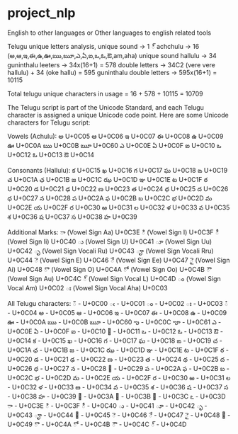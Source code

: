 # project_nlp

English to other languages or Other languages to english related tools

Telugu unique letters analysis,
unique sound -> 1 ్ 
achchulu -> 16 (అ,ఆ,ఇ,ఈ,ఉ,ఊ,ఋ,ౠ,ఎ,ఏ,ఐ,ఒ,ఓ,ఔ,am,aha)
unique sound hallulu -> 34
guninthalu leeters -> 34x(16+1) = 578
double letters -> 34C2 (vere vere hallulu) + 34 (oke hallu) = 595
guninthalu double letters -> 595x(16+1) = 10115

Total telugu unique characters in usage = 16 + 578 + 10115 = 10709

The Telugu script is part of the Unicode Standard, and each
Telugu character is assigned a unique Unicode code point.
Here are some Unicode characters for Telugu script:

Vowels (Achulu):
అ U+0C05
ఆ U+0C06
ఇ U+0C07
ఈ U+0C08
ఉ U+0C09
ఊ U+0C0A
ఋ U+0C0B
ౠ U+0C60
ఎ U+0C0E
ఏ U+0C0F
ఐ U+0C10
ఒ U+0C12
ఓ U+0C13
ఔ U+0C14

Consonants (Hallulu):
క U+0C15
ఖ U+0C16
గ U+0C17
ఘ U+0C18
ఙ U+0C19
చ U+0C1A
ఛ U+0C1B
జ U+0C1C
ఝ U+0C1D
ఞ U+0C1E
ట U+0C1F
ఠ U+0C20
డ U+0C21
ఢ U+0C22
ణ U+0C23
త U+0C24
థ U+0C25
ద U+0C26
ధ U+0C27
న U+0C28
ప U+0C2A
ఫ U+0C2B
బ U+0C2C
భ U+0C2D
మ U+0C2E
య U+0C2F
ర U+0C30
ఱ U+0C31
ల U+0C32
ళ U+0C33
వ U+0C35
శ U+0C36
ష U+0C37
స U+0C38
హ U+0C39

Additional Marks:
ా (Vowel Sign Aa) U+0C3E
ి (Vowel Sign I) U+0C3F
ీ (Vowel Sign Ii) U+0C40
ు (Vowel Sign U) U+0C41
ూ (Vowel Sign Uu) U+0C42
ృ (Vowel Sign Vocali Ru) U+0C43
ౄ (Vowel Sign Vocali Rru) U+0C44
ె (Vowel Sign E) U+0C46
ే (Vowel Sign Ee) U+0C47
ై (Vowel Sign Ai) U+0C48
ొ (Vowel Sign O) U+0C4A
ో (Vowel Sign Oo) U+0C4B
ౌ (Vowel Sign Au) U+0C4C
్ (Vowel Sign Vocal L) U+0C4D
ం (Vowel Sign Vocal Am) U+0C02
ః (Vowel Sign Vocal Aha) U+0C03

All Telugu characters:
ఀ - U+0C00
ఁ - U+0C01
ం - U+0C02
ః - U+0C03
ఄ - U+0C04
అ - U+0C05
ఆ - U+0C06
ఇ - U+0C07
ఈ - U+0C08
ఉ - U+0C09
ఊ - U+0C0A
ఋ - U+0C0B
ౠ - U+0C60
ఌ - U+0C0C
ౡ - U+0C61
ఎ - U+0C0E
ఏ - U+0C0F
ఐ - U+0C10
఑ - U+0C11
ఒ - U+0C12
ఓ - U+0C13
ఔ - U+0C14
క - U+0C15
ఖ - U+0C16
గ - U+0C17
ఘ - U+0C18
ఙ - U+0C19
చ - U+0C1A
ఛ - U+0C1B
జ - U+0C1C
ఝ - U+0C1D
ఞ - U+0C1E
ట - U+0C1F
ఠ - U+0C20
డ - U+0C21
ఢ - U+0C22
ణ - U+0C23
త - U+0C24
థ - U+0C25
ద - U+0C26
ధ - U+0C27
న - U+0C28
఩ - U+0C29
ప - U+0C2A
ఫ - U+0C2B
బ - U+0C2C
భ - U+0C2D
మ - U+0C2E
య - U+0C2F
ర - U+0C30
ఱ - U+0C31
ల - U+0C32
ళ - U+0C33
ఴ - U+0C34
వ - U+0C35
శ - U+0C36
ష - U+0C37
స - U+0C38
హ - U+0C39
఺ - U+0C3A
఻ - U+0C3B
఼ - U+0C3C
ఽ - U+0C3D
ా - U+0C3E
ి - U+0C3F
ీ - U+0C40
ు - U+0C41
ూ - U+0C42
ృ - U+0C43
ౄ - U+0C44
౅ - U+0C45
ె - U+0C46
ే - U+0C47
ై - U+0C48
౉ - U+0C49
ొ - U+0C4A
ో - U+0C4B
ౌ - U+0C4C
్ - U+0C4D
